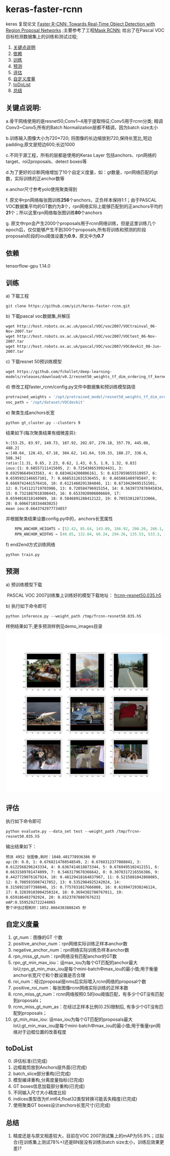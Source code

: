 # keras-faster-rcnn

keras 复现论文 [Faster R-CNN: Towards Real-Time Object Detection with Region Proposal Networks](https://arxiv.org/pdf/1504.08083.pdf) ;主要参考了工程[Mask RCNN](https://github.com/matterport/Mask_RCNN); 给出了在Pascal VOC目标检测数据集上的训练和测试过程;

1. [关键点说明](#关键点说明)
2. [依赖](#依赖)
3. [训练](#训练)
4. [预测](#预测)
5. [评估](#评估)
6. [自定义度量](#自定义度量)
7. [toDoList](#toDoList)
8. [总结](#总结)

## 关键点说明:

a.骨干网络使用的是resnet50;Conv1~4用于提取特征;Conv5用于rcnn分类; 精调Conv3~Conv5;所有的Batch Normalization层都不精调，因为batch size太小

b.训练输入图像大小为720\*720; 将图像的长边缩放到720,保持长宽比,短边padding;原文是短边600;长边1000

c.不同于源工程，所有的层都是使用的Keras Layer 包括anchors、rpn网络的target、roi2proposals、detect boxes等

d.为了更好的诊断网络增加了10个自定义度量，如：gt数量，rpn网络匹配的gt数，实际训练的正anchor数等

e.anchor尺寸参考yolo使用聚类得到

f. 原文中rpn网络每张图训练**256**个anchors，正负样本保持1:1；由于PASCAL VOC数据集平均的GT数约为**3**个，rpn网络实际上能够匹配到的正anchors平均约**21**个；所以这里rpn网络每张图训练**80**个anchors

g. 原文中rpn会产生2000个proposals用于rcnn网络训练，但是这里训练几个epoch后，仅仅能够产生不到300个proposals,所有将训练和预测的阶段proposals阶段的iou阈值设置为**0.9**，原文中为**0.7**




## 依赖


tensorflow-gpu 1.14.0



## 训练

a) 下载工程

```shell
git clone https://github.com/yizt/keras-faster-rcnn.git
```

b) 下载pascal voc数据集,并解压

```shell
wget http://host.robots.ox.ac.uk/pascal/VOC/voc2007/VOCtrainval_06-Nov-2007.tar
wget http://host.robots.ox.ac.uk/pascal/VOC/voc2007/VOCtest_06-Nov-2007.tar
wget http://host.robots.ox.ac.uk/pascal/VOC/voc2007/VOCdevkit_08-Jun-2007.tar
```

c) 下载resnet 50预训练模型

```shell
wget https://github.com/fchollet/deep-learning-models/releases/download/v0.2/resnet50_weights_tf_dim_ordering_tf_kernels_notop.h5
```

d) 修改工程faster_rcnn/config.py文件中数据集和预训练模型路径

```python
pretrained_weights = '/opt/pretrained_model/resnet50_weights_tf_dim_ordering_tf_kernels_notop.h5'
voc_path = '/opt/dataset/VOCdevkit'
```

e) 聚类生成anchors长宽
```shell
python gt_cluster.py --clusters 9
```
   结果如下(每次聚类结果有细微差异):
```shell
h:[53.25, 83.97, 149.73, 187.92, 202.07, 270.18, 357.79, 445.08, 488.2] 
w:[40.64, 128.43, 67.18, 304.62, 141.64, 539.33, 188.27, 336.6, 588.34]
ratio:[1.31, 0.65, 2.23, 0.62, 1.43, 0.5, 1.9, 1.32, 0.83]
ious:{1: 0.68557111415695, 2: 0.7254386539924431, 3: 0.692596649433563, 4: 0.6834624200806161, 5: 0.6157859655510957, 6: 0.6595932146657101, 7: 0.6685312631536455, 8: 0.665801489785847, 9: 0.6669742441576416, 10: 0.6121460291384846, 11: 0.6710420495151501, 12: 0.7141121719703986, 13: 0.720584796915154, 14: 0.5639737876945834, 15: 0.7321887018308443, 16: 0.6533920906006669, 17: 0.6594010218140989, 18: 0.5846891288412122, 19: 0.7055301287233066, 20: 0.6066710334483025}
mean iou:0.6643742977734857
```
   并根据聚类结果设置config.py中的，anchors长宽属性
```python
    RPN_ANCHOR_HEIGHTS = [52.42, 85.64, 143.89, 186.92, 208.26, 266.1, 359.72, 446.26, 484.92]
    RPN_ANCHOR_WIDTHS = [40.85, 132.84, 66.24, 294.26, 135.53, 533.3, 190.26, 339.55, 591.88]
```
f) end2end方式训练网络
```shell
python train.py
```

## 预测

a) 预训练模型下载

​    PASCAL VOC 2007训练集上训练好的模型下载地址： [frcnn-resnet50.035.h5](https://drive.google.com/file/d/1TBGDTpdvCwGhIVEbv4t9q2mpzhL-5HdM/view?usp=sharing)


b) 执行如下命令即可

```shell
python inference.py --weight_path /tmp/frcnn-resnet50.035.h5
```

样例结果如下;更多预测样例见demo_images目录

![examples](demo_images/inferece_examples.2.png)


## 评估

执行如下命令即可

```shell
python evaluate.py --data_set test --weight_path /tmp/frcnn-resnet50.035.h5
```

输出结果如下：

```shell
预测 4952 张图像,耗时：1048.401778936386 秒
ap:{0: 0.0, 1: 0.6768214760548549, 2: 0.6760312377088041, 3: 0.6122568296243334, 4: 0.6367414618873344, 5: 0.6769495102412151, 6: 0.6631589701474099, 7: 0.5463179678366642, 8: 0.3078317216556386, 9: 0.4427729076167924, 10: 0.48129418164837967, 11: 0.5215081042808085, 12: 0.7005935007417052, 13: 0.5352984925242024, 14: 0.3158921077398846, 15: 0.7757831017666008, 16: 0.6199472930246124, 17: 0.32039103004250324, 18: 0.3694302780767011, 19: 0.659186483792924, 20: 0.6523787880767623}
mAP:0.5595292722244065
整个评估过程耗时：1052.8664383888245 秒
```

## 自定义度量


1. gt_num：图像的GT 个数
2. positive_anchor_num：rpn网络实际训练正样本anchor数
3. negative_anchor_num：rpn网络实际训练负样本anchor数
4. rpn_miss_gt_num：rpn网络没有匹配anchor的GT数
5. rpn_gt_min_max_iou：设max_iou为每个GT匹配的anchor最大IoU;rpn_gt_min_max_iou是每个mini-batch中max_iou的最小值;用于衡量anchor长宽尺寸和个数设置是否合理
6. roi_num：经过proposal层nms后实际喂入rcnn网络的proposal个数
7. positive_roi_num：每张图像rcnn网络实际训练的正样本数
8. rcnn_miss_gt_num：rcnn网络按照0.5的iou阈值匹配，有多少个GT没有匹配到proposals；
9. rcnn_miss_gt_num_as：在经过正样本比例(0.25)限制后, 有多少个GT没有匹配到proposals；
10. gt_min_max_iou: 设max_iou为每个GT匹配的proposals最大IoU;gt_min_max_iou是每个mini-batch中max_iou的最小值;用于衡量rpn网络对于边框位置的改善程度                  


## toDoList
0. 评估标准(已完成)
1. 边框裁剪放到Anchors层外面(已完成)
2. batch_slice部分重构(已完成)
3. 模型编译重构,分离度量指标(已完成)
4. GT boxes信息加载部分重构(已完成)
5. 不同输入尺寸大小精度比较
6. indices类型改为tf.int64;float32类型转换可能丢失精度(已完成)
7. 使用聚类GT boxes设计anchors长宽尺寸(已完成)


## 总结
1. 精度还是与原文相差较大，目前在VOC 2007测试集上的mAP为55.9%；过拟合(在训练集上测试78%+)还是BN层没有训练(batch size太小，训练后效果更差)? 
